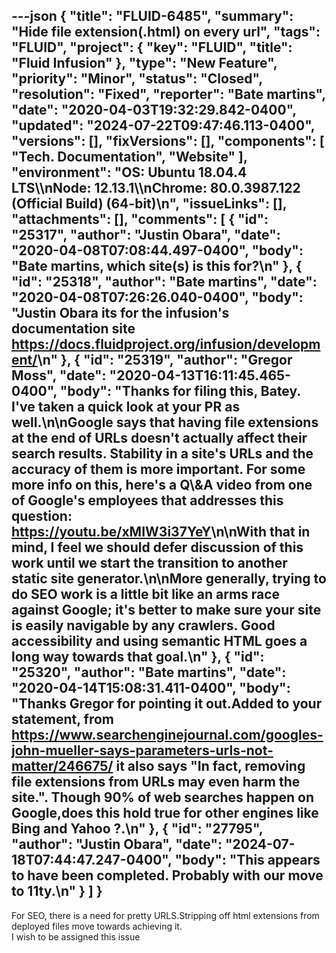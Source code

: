 ---json
{
  "title": "FLUID-6485",
  "summary": "Hide file extension(.html) on every url",
  "tags": "FLUID",
  "project": {
    "key": "FLUID",
    "title": "Fluid Infusion"
  },
  "type": "New Feature",
  "priority": "Minor",
  "status": "Closed",
  "resolution": "Fixed",
  "reporter": "Bate martins",
  "date": "2020-04-03T19:32:29.842-0400",
  "updated": "2024-07-22T09:47:46.113-0400",
  "versions": [],
  "fixVersions": [],
  "components": [
    "Tech. Documentation",
    "Website"
  ],
  "environment": "OS: Ubuntu 18.04.4 LTS\\\nNode: 12.13.1\\\nChrome: 80.0.3987.122 (Official Build) (64-bit)\n",
  "issueLinks": [],
  "attachments": [],
  "comments": [
    {
      "id": "25317",
      "author": "Justin Obara",
      "date": "2020-04-08T07:08:44.497-0400",
      "body": "Bate martins, which site(s) is this for?\n"
    },
    {
      "id": "25318",
      "author": "Bate martins",
      "date": "2020-04-08T07:26:26.040-0400",
      "body": "Justin Obara its  for the infusion's documentation site   <https://docs.fluidproject.org/infusion/development/>\n"
    },
    {
      "id": "25319",
      "author": "Gregor Moss",
      "date": "2020-04-13T16:11:45.465-0400",
      "body": "Thanks for filing this, Batey. I've taken a quick look at your PR as well.\n\nGoogle says that having file extensions at the end of URLs doesn't actually affect their search results. Stability in a site's URLs and the accuracy of them is more important. For some more info on this, here's a Q\\&A video from one of Google's employees that addresses this question: <https://youtu.be/xMIW3i37YeY>\n\nWith that in mind, I feel we should defer discussion of this work until we start the transition to another static site generator.\n\nMore generally, trying to do SEO work is a little bit like an arms race against Google; it's better to make sure your site is easily navigable by any crawlers. Good accessibility and using semantic HTML goes a long way towards that goal.\n"
    },
    {
      "id": "25320",
      "author": "Bate martins",
      "date": "2020-04-14T15:08:31.411-0400",
      "body": "Thanks Gregor for pointing it out.Added to your statement, from <https://www.searchenginejournal.com/googles-john-mueller-says-parameters-urls-not-matter/246675/> it also says \"In fact, removing file extensions from URLs may even harm the site.\". Though  90% of web searches happen on Google,does this hold true for other engines like  Bing and Yahoo ?.\n"
    },
    {
      "id": "27795",
      "author": "Justin Obara",
      "date": "2024-07-18T07:44:47.247-0400",
      "body": "This appears to have been completed. Probably with our move to 11ty.\n"
    }
  ]
}
---
For  SEO, there is a need for pretty URLS.Stripping off html extensions from deployed files move towards achieving it.\
I wish to be assigned this issue

        